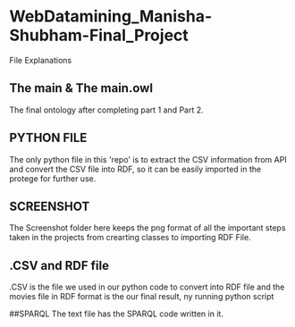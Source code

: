 # WebDatamining_Manisha-Shubham-Final_Project

File Explanations

## The main & The main.owl
The final ontology after completing part 1 and Part 2. 

## PYTHON FILE
The only python file in this 'repo' is to extract the CSV information from API and convert the CSV file into RDF, 
so it can be easily imported in the protege for further use. 

## SCREENSHOT
The Screenshot folder here keeps the png format of all the important steps taken in the projects from crearting classes to importing RDF File. 

## .CSV and RDF file 
.CSV is the file we used in our python code to convert into RDF file and the movies file in RDF format is the our final result, 
ny running python script

##SPARQL 
The text file has the SPARQL code written in it. 
